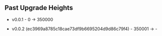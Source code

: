 ## Past Upgrade Heights

- v0.0.1 - 0 -> 350000

- v0.0.2 (ec3969a8785c18cae73df9b6695204d9d86c79f4) - 350001 -> -